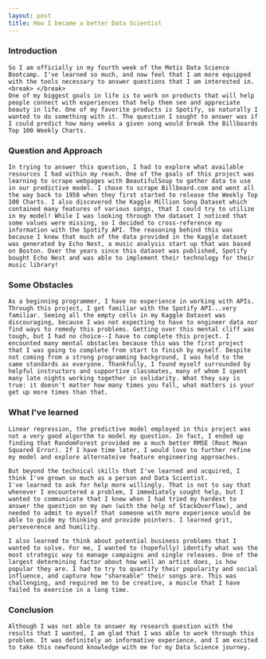 ```yaml
---
layout: post
title: How I became a better Data Scientist
---
```

### Introduction
    So I am officially in my fourth week of the Metis Data Science Bootcamp. I've learned so much, and now feel that I am more equipped with the tools necessary to answer questions that I am interested in. <break> </break>
    One of my biggest goals in life is to work on products that will help people connect with experiences that help them see and appreciate beauty in life. One of my favorite products is Spotify, so naturally I wanted to do something with it. The question I sought to answer was if I could predict how many weeks a given song would break the Billboards Top 100 Weekly Charts. 
    
    
### Question and Approach
    
    In trying to answer this question, I had to explore what available resources I had within my reach. One of the goals of this project was learning to scrape webpages with BeautifulSoup to gather data to use in our predictive model. I chose to scrape Billboard.com and went all the way back to 1958 when they first started to release the Weekly Top 100 Charts. I also discovered the Kaggle Million Song Dataset which contained many features of various songs, that I could try to utilize in my model! While I was looking through the dataset I noticed that some values were missing, so I decided to cross-reference my information with the Spotify API. The reasoning behind this was because I knew that much of the data provided in the Kaggle dataset was generated by Echo Nest, a music analysis start up that was based on Boston. Over the years since this dataset was published, Spotify bought Echo Nest and was able to implement their technology for their music library!
    
### Some Obstacles
    As a beginning programmer, I have no experience in working with APIs. Through this project, I got familiar with the Spotify API...very familiar. Seeing all the empty cells in my Kaggle Dataset was discouraging, because I was not expecting to have to engineer data nor find ways to remedy this problems. Getting over this mental cliff was tough, but I had no choice--I have to complete this project. I encounted many mental obstacles because this was the first project that I was going to complete from start to finish by myself. Despite not coming from a strong programming background, I was held to the same standards as everyone. Thankfully, I found myself surrounded by helpful instructors and supportive classmates, many of whom I spent many late nights working together in solidarity. What they say is true: it doesn't matter how many times you fall, what matters is your get up more times than that.
   
   
### What I've learned
    Linear regression, the predictive model employed in this project was not a very good algorthm to model my question. In fact, I ended up finding that RandomForest provided me a much better RMSE (Root Mean Squared Error). If I have time later, I would love to further refine my model and explore alternateive feature engineering approaches.
    
    But beyond the technical skills that I've learned and acquired, I think I've grown so much as a person and Data Scientist.
    I've learned to ask for help more willingly. That is not to say that whenever I encountered a problem, I immediately sought help, but I wanted to communicate that I knew when I had tried my hardest to answer the question on my own (with the help of StackOverflow), and needed to admit to myself that someone with more experience would be able to guide my thinking and provide pointers. I learned grit, perseverence and humility.
    
    I also learned to think about potential business problems that I wanted to solve. For me, I wanted to (hopefully) identify what was the most strategic way to manage campaigns and single releases. One of the largest determining factor about how well an artist does, is how popular they are. I had to try to quantify their popularity and social influence, and capture how "shareable" their songs are. This was challenging, and required me to be creative, a muscle that I have failed to exercise in a long time.
    
### Conclusion
    Although I was not able to answer my research question with the results that I wanted, I am glad that I was able to work through this problem. It was definitely an informative experience, and I am excited to take this newfound knowledge with me for my Data Science journey.